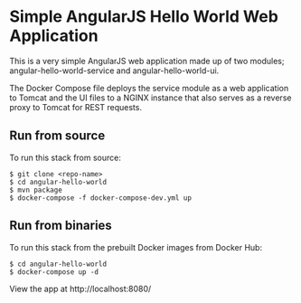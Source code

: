 # Simple AngularJS Hello World Web Application


This is a very simple AngularJS web application made up of two modules; angular-hello-world-service and angular-hello-world-ui.

The Docker Compose file deploys the service module as a web application to Tomcat and the UI files to a NGINX instance that also serves as a reverse proxy to Tomcat for REST requests.


## Run from source

To run this stack from source:

```
$ git clone <repo-name>
$ cd angular-hello-world
$ mvn package
$ docker-compose -f docker-compose-dev.yml up
```

## Run from binaries

To run this stack from the prebuilt Docker images from Docker Hub:

```
$ cd angular-hello-world
$ docker-compose up -d
```

View the app at http://localhost:8080/
